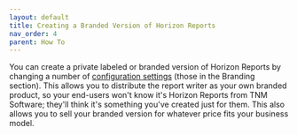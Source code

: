 ```yaml
---
layout: default
title: Creating a Branded Version of Horizon Reports
nav_order: 4
parent: How To
---
```


You can create a private labeled or branded version of Horizon Reports by changing a number of [configuration settings](vfps://Topic/_0OW0UA8BF) (those in the Branding section). This allows you to distribute the report writer as your own branded product, so your end-users won't know it's Horizon Reports from TNM Software; they'll think it's something you've created just for them. This also allows you to sell your branded version for whatever price fits your business model.